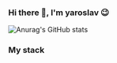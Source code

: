 ### Hi there 👋, I'm yaroslav 😉

![Anurag's GitHub stats](https://github-readme-stats.vercel.app/api?username=Yaroslav-Zozulya&show_icons=true&theme=tokyonight) 


### My stack 

<!--
**Yaroslav-Zozulya/Yaroslav-Zozulya** is a ✨ _special_ ✨ repository because its `README.md` (this file) appears on your GitHub profile.

Here are some ideas to get you started:

- 🔭 I’m currently working on ...
- 🌱 I’m currently learning ...
- 👯 I’m looking to collaborate on ...
- 🤔 I’m looking for help with ...
- 💬 Ask me about ...
- 📫 How to reach me: ...
- 😄 Pronouns: ...
- ⚡ Fun fact: ...
-->
